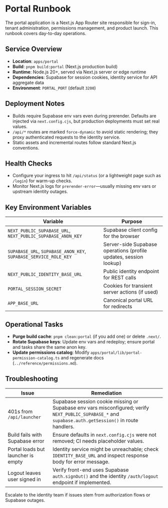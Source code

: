 # Portal Runbook

The portal application is a Next.js App Router site responsible for sign-in, tenant administration, permissions management, and product launch. This runbook covers day-to-day operations.

## Service Overview

- **Location**: `apps/portal`
- **Build**: `pnpm build:portal` (Next.js production build)
- **Runtime**: Node.js 20+, served via Next.js server or edge runtime
- **Dependencies**: Supabase for session cookies, identity service for API aggregate data
- **Environment**: `PORTAL_PORT` (default `3200`)

## Deployment Notes

- Builds require Supabase env vars even during prerender. Defaults are injected via `next.config.cjs`, but production deployments must set real values.
- `/api/*` routes are marked `force-dynamic` to avoid static rendering; they proxy authenticated requests to the identity service.
- Static assets and incremental routes follow standard Next.js conventions.

## Health Checks

- Configure your ingress to hit `/api/status` (or a lightweight page such as `/login`) for warm-up checks.
- Monitor Next.js logs for `prerender-error`—usually missing env vars or upstream identity outages.

## Key Environment Variables

| Variable | Purpose |
| --- | --- |
| `NEXT_PUBLIC_SUPABASE_URL`, `NEXT_PUBLIC_SUPABASE_ANON_KEY` | Supabase client config for the browser |
| `SUPABASE_URL`, `SUPABASE_ANON_KEY`, `SUPABASE_SERVICE_ROLE_KEY` | Server-side Supabase operations (profile updates, session lookup) |
| `NEXT_PUBLIC_IDENTITY_BASE_URL` | Public identity endpoint for REST calls |
| `PORTAL_SESSION_SECRET` | Cookies for transient server actions (if used) |
| `APP_BASE_URL` | Canonical portal URL for redirects |

## Operational Tasks

- **Purge build cache**: `pnpm clean:portal` (if you add one) or delete `.next/`.
- **Rotate Supabase keys**: Update env vars and redeploy; ensure portal and tasks share the same anon key.
- **Update permissions catalog**: Modify `apps/portal/lib/portal-permission-catalog.ts` and regenerate docs (`../reference/permissions.md`).

## Troubleshooting

| Issue | Remediation |
| --- | --- |
| 401s from `/api/launcher` | Supabase session cookie missing or Supabase env vars misconfigured; verify `NEXT_PUBLIC_SUPABASE_*` and `supabase.auth.getSession()` in route handlers. |
| Build fails with Supabase error | Ensure defaults in `next.config.cjs` were not removed; CI needs placeholder values. |
| Portal loads but launcher is empty | Identity service might be unreachable; check `IDENTITY_BASE_URL` and inspect response body for error message. |
| Logout leaves user signed in | Verify front-end uses Supabase `auth.signOut()` and the identity `/auth/logout` endpoint if implemented. |

Escalate to the identity team if issues stem from authorization flows or Supabase outages.
